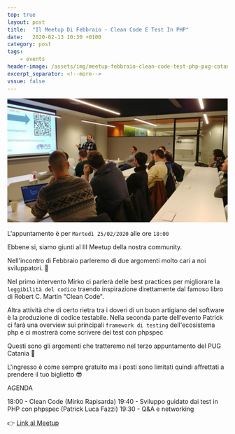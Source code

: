```yaml
---
top: true
layout: post
title:  "Il Meetup Di Febbraio - Clean Code E Test In PHP"
date:   2020-02-13 10:30 +0100
category: post
tags:
    - events
header-image: /assets/img/meetup-febbraio-clean-code-test-php-pug-catania.jpg
excerpt_separator: <!--more-->
vssue: false
---
```


![alt text](/assets/img/meetup-febbraio-clean-code-test-php-pug-catania.jpg "Meetup di Febbraio 2020 - Clean Code E Test In PHP")

L'appuntamento è per `Martedì 25/02/2020` alle ore `18:00`

Ebbene si, siamo giunti al III Meetup della nostra community.

Nell'incontro di Febbraio parleremo di due argomenti molto cari a noi sviluppatori. 🐘

Nel primo intervento Mirko ci parlerà delle best practices per migliorare la `leggibilità del codice` traendo inspirazione direttamente dal famoso libro di Robert C. Martin "Clean Code".

Altra attività che di certo rietra tra i doveri di un buon artigiano del software è la produzione di codice testabile.
Nella seconda parte dell'evento Patrick ci farà una overview sui principali `framework di testing` dell'ecosistema php e ci mostrerà come scrivere dei test con phpspec
<!--more-->

Questi sono gli argomenti che tratteremo nel terzo appuntamento del PUG Catania 🐘

L'ingresso è come sempre gratuito ma i posti sono limitati quindi affrettati a prendere il tuo biglietto 😎

AGENDA

18:00 - Clean Code (Mirko Rapisarda)
19:40 - Sviluppo guidato dai test in PHP con phpspec (Patrick Luca Fazzi)
19:30 - Q&A e networking

👉 [Link al Meetup](https://www.meetup.com/it-IT/pugCatania-PHP-User-Group-Catania/events/268602024/)
